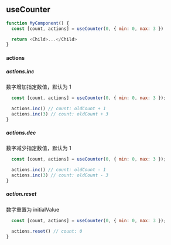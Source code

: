 ## useCounter

```javascript
function MyComponent() {
  const [count, actions] = useCounter(0, { min: 0, max: 3 })

  return <Child>...</Child>
}
```

#### actions

##### actions.inc

数字增加指定数值，默认为 1

```javascript
  const [count, actions] = useCounter(0, { min: 0, max: 3 });

  actions.inc() // count: oldCount + 1
  actions.inc(3) // count: oldCount + 3
}
```

##### actions.dec

数字减少指定数值，默认为 1

```javascript
  const [count, actions] = useCounter(0, { min: 0, max: 3 });

  actions.inc() // count: oldCount - 1
  actions.inc(3) // count: oldCount - 3
}
```

##### action.reset

数字重置为 initialValue

```javascript
  const [count, actions] = useCounter(0, { min: 0, max: 3 });

  actions.reset() // count: 0
}
```
